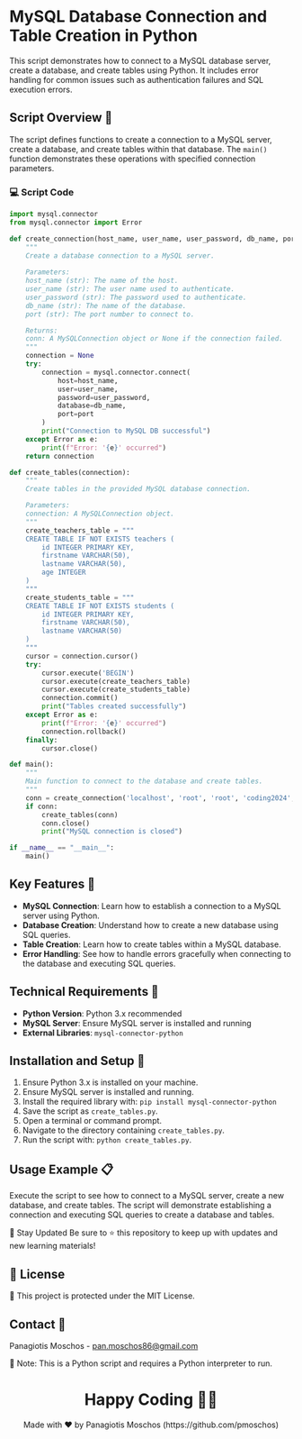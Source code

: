 # MySQL Database Connection and Table Creation in Python

This script demonstrates how to connect to a MySQL database server, create a database, and create tables using Python. It includes error handling for common issues such as authentication failures and SQL execution errors.

## Script Overview 📘

The script defines functions to create a connection to a MySQL server, create a database, and create tables within that database. The `main()` function demonstrates these operations with specified connection parameters.

### :computer: Script Code

```python
import mysql.connector
from mysql.connector import Error

def create_connection(host_name, user_name, user_password, db_name, port):
    """
    Create a database connection to a MySQL server.
    
    Parameters:
    host_name (str): The name of the host.
    user_name (str): The user name used to authenticate.
    user_password (str): The password used to authenticate.
    db_name (str): The name of the database.
    port (str): The port number to connect to.

    Returns:
    conn: A MySQLConnection object or None if the connection failed.
    """
    connection = None
    try:
        connection = mysql.connector.connect(
            host=host_name,
            user=user_name,
            password=user_password,
            database=db_name,
            port=port
        )
        print("Connection to MySQL DB successful")
    except Error as e:
        print(f"Error: '{e}' occurred")
    return connection

def create_tables(connection):
    """
    Create tables in the provided MySQL database connection.

    Parameters:
    connection: A MySQLConnection object.
    """
    create_teachers_table = """
    CREATE TABLE IF NOT EXISTS teachers (
        id INTEGER PRIMARY KEY,
        firstname VARCHAR(50),
        lastname VARCHAR(50),
        age INTEGER
    )
    """
    create_students_table = """
    CREATE TABLE IF NOT EXISTS students (
        id INTEGER PRIMARY KEY,
        firstname VARCHAR(50),
        lastname VARCHAR(50)
    )
    """
    cursor = connection.cursor()
    try:
        cursor.execute('BEGIN')
        cursor.execute(create_teachers_table)
        cursor.execute(create_students_table)
        connection.commit()
        print("Tables created successfully")
    except Error as e:
        print(f"Error: '{e}' occurred")
        connection.rollback()
    finally:
        cursor.close()

def main():
    """
    Main function to connect to the database and create tables.
    """
    conn = create_connection('localhost', 'root', 'root', 'coding2024', '3306')
    if conn:
        create_tables(conn)
        conn.close()
        print("MySQL connection is closed")

if __name__ == "__main__":
    main()
```

## Key Features 🌟
- **MySQL Connection**: Learn how to establish a connection to a MySQL server using Python.
- **Database Creation**: Understand how to create a new database using SQL queries.
- **Table Creation**: Learn how to create tables within a MySQL database.
- **Error Handling**: See how to handle errors gracefully when connecting to the database and executing SQL queries.

## Technical Requirements 🔧
- **Python Version**: Python 3.x recommended
- **MySQL Server**: Ensure MySQL server is installed and running
- **External Libraries**: `mysql-connector-python`

## Installation and Setup 🚀
1. Ensure Python 3.x is installed on your machine.
2. Ensure MySQL server is installed and running.
3. Install the required library with: `pip install mysql-connector-python`
4. Save the script as `create_tables.py`.
5. Open a terminal or command prompt.
6. Navigate to the directory containing `create_tables.py`.
7. Run the script with: `python create_tables.py`.

## Usage Example 📋
Execute the script to see how to connect to a MySQL server, create a new database, and create tables. The script will demonstrate establishing a connection and executing SQL queries to create a database and tables.

📢 Stay Updated
Be sure to ⭐ this repository to keep up with updates and new learning materials!

## 📄 License
🔐 This project is protected under the MIT License.

## Contact 📧
Panagiotis Moschos - pan.moschos86@gmail.com

🔗 Note: This is a Python script and requires a Python interpreter to run.

<h1 align="center">Happy Coding 👨‍💻</h1>
<p align="center">
  Made with ❤️ by Panagiotis Moschos (https://github.com/pmoschos)
</p>
